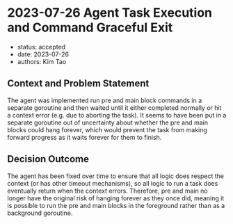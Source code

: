 # 2023-07-26 Agent Task Execution and Command Graceful Exit

- status: accepted
- date: 2023-07-26
- authors: Kim Tao

## Context and Problem Statement

The agent was implemented run pre and main block commands in a separate goroutine and then waited until it either
completed normally or hit a context error (e.g. due to aborting the task). It seems to have been put in a separate
goroutine out of uncertainty about whether the pre and main blocks could hang forever, which would prevent the task from
making forward progress as it waits forever for them to finish.

## Decision Outcome

The agent has been fixed over time to ensure that all logic does respect the context (or has other timeout mechanisms),
so all logic to run a task does eventually return when the context errors. Therefore, pre and main no longer have the
original risk of hanging forever as they once did, meaning it is possible to run the pre and main blocks in the
foreground rather than as a background goroutine.
